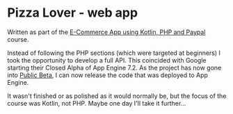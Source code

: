 # Pizza Lover - web app

Written as part of the [E-Commerce App using Kotlin, PHP and Paypal](https://www.udemy.com/android-e-commerce-app-using-kotlin-php-and-paypal-api/learn/v4/overview) course.

Instead of following the PHP sections (which were targeted at beginners) I took the opportunity to develop a full API. This coincided with Google starting their Closed Alpha of App Engine 7.2. As the project has now gone into [Public Beta](https://cloud.google.com/appengine/docs/standard/php7/), I can now release the code that was deployed to App Engine.

It wasn't finished or as polished as it would normally be, but the focus of the course was Kotlin, not PHP. Maybe one day I'll take it further...
